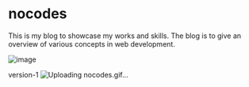 # nocodes
This is my blog to showcase my works and skills.
The blog is to give an overview of various concepts in web development.

![image](https://user-images.githubusercontent.com/52347258/111062032-779e7400-84cc-11eb-9981-5aef0dfb3540.png)


version-1
![Uploading nocodes.gif…]()
